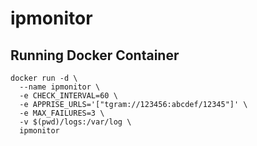 # ipmonitor

## Running Docker Container 
```
docker run -d \
  --name ipmonitor \
  -e CHECK_INTERVAL=60 \
  -e APPRISE_URLS='["tgram://123456:abcdef/12345"]' \
  -e MAX_FAILURES=3 \
  -v $(pwd)/logs:/var/log \
  ipmonitor
```
